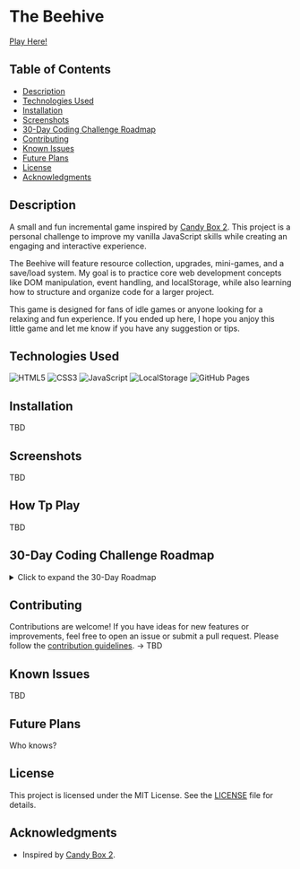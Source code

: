 # The Beehive

[Play Here!](https://ymoretto.github.io/beehive/)

## Table of Contents

- [Description](#description)
- [Technologies Used](#technologies-used)
- [Installation](#installation)
- [Screenshots](#screenshots)
- [30-Day Coding Challenge Roadmap](#30-day-coding-challenge-roadmap)
- [Contributing](#contributing)
- [Known Issues](#known-issues)
- [Future Plans](#future-plans)
- [License](#license)
- [Acknowledgments](#acknowledgments)

## Description

A small and fun incremental game inspired by [Candy Box 2](https://candybox2.github.io/). This project is a personal challenge to improve my vanilla JavaScript skills while creating an engaging and interactive experience.

The Beehive will feature resource collection, upgrades, mini-games, and a save/load system. My goal is to practice core web development concepts like DOM manipulation, event handling, and localStorage, while also learning how to structure and organize code for a larger project.

This game is designed for fans of idle games or anyone looking for a relaxing and fun experience. If you ended up here, I hope you anjoy this little game and let me know if you have any suggestion or tips.

## Technologies Used

![HTML5](https://img.shields.io/badge/HTML5-%23E34F26.svg?style=flat-square&logo=html5&logoColor=white)
![CSS3](https://img.shields.io/badge/CSS3-%231572B6.svg?style=flat-square&logo=css3&logoColor=white)
![JavaScript](https://img.shields.io/badge/JavaScript-%23F7DF1E.svg?style=flat-square&logo=javascript&logoColor=black)
![LocalStorage](https://img.shields.io/badge/LocalStorage-%23FFCA28.svg?style=flat-square&logo=googlechrome&logoColor=black)
![GitHub Pages](https://img.shields.io/badge/GitHub%20Pages-%23327FC7.svg?style=flat-square&logo=github&logoColor=white)

## Installation

TBD

## Screenshots

TBD

## How Tp Play

TBD

## 30-Day Coding Challenge Roadmap

<details>
<summary>Click to expand the 30-Day Roadmap</summary>

**_Day 0: Project Setup_**

[x] Create a GitHub repository (TheBeehive).
[x] Set up a README.md.
[X] Prepare basic roadmap.

**_Day 1: The Honey Counter_**

[X] Display a simple number: "You have X honey".
[X] Add a function to increment honey every second.

**_Day 2: Buttons & Basic Actions_**

[X] Add a "Collect Honey" button (manual honey collection) when user gets 10 honeys.
[X] Clicking increases honey count.

**_Day 3: Worker Bee System_**

[X] Add "buy Worker Bee" btn when user reaches 10 honey (previously 50, but that was too much)
[X] "Your X bee buzzing around"

**_Day 4: Pollen Collector_**

[ ] Worker Bee starts collecting polen.
[ ] Number of Worker change time of polen collection.

**_Day 5: Save & Load System_**

[ ] Store honey and upgrades in localStorage so progress is saved.

**_Day 6: Flower Garden_**

[ ] You can use honey to plant flowers.
[ ] Flowers can impact in the amount or speed of honey being collected.

**_Day 7: Daily Progress & Polishing_**

[ ] Review progress so far and fix any bugs.
[ ] Improve code structure (clean up script.js into smaller functions).

**_Day 8: Add a New Resource – Beeswax_**

[ ] Unlock Beeswax after reaching a certain amount of honey.
[ ] Beeswax can be used to buy new upgrades (like Lollipops).

**_Day 9: First Mini-Game – Beehive Defense_**

[ ] Implement a basic enemy (e.g., Wasps trying to steal honey).
[ ] Simple defense mechanic (click to swat wasps).

**_Day 10: Introduce Quests_**

[ ] Add a quest system where the Queen Bee gives tasks (e.g., "Collect 500 honey").
[ ] Reward players with special upgrades.

**_Day 11: Graphics Upgrade_**

[ ] Add simple bee animations for collecting honey.
[ ] Make buttons visually more appealing.

**_Day 12: Add Honey-Based Crafting_**

[ ] Players can craft Honeycombs using Honey + Beeswax.
[ ] Honeycombs unlock better auto-collectors.

**_Day 13: Unlock New Beekeepers_**

[ ] Introduce advanced beekeepers who gather honey faster.
[ ] Make the cost of beekeepers scale dynamically.

**_Day 14: Midway Review & Bug Fixes_**

[ ] Test all features and fix UI bugs.
[ ] Optimize the save system.

**_Day 15: Expand the Beehive_**

[ ] Add a new section: "The Hive", where bees live.
[ ] Players can upgrade the Hive to increase honey production.

**_Day 16: New Resource – Royal Jelly_**

[ ] Unlock Royal Jelly after a major upgrade.
[ ] Royal Jelly is rare and used for special powers.

**_Day 17: Bee Evolution System_**

[ ] Add an evolution mechanic where bees improve over time.
Example: Worker Bees → Elite Bees → Royal Guard Bees.

**_Day 18: Second Mini-Game – Honey Race_**

[ ] Introduce a small racing game where bees compete to gather the most honey.
[ ] Reward the player with extra honey.

**_Day 19: First Special Event_**

[ ] Add a seasonal event (Spring Festival).
[ ] Temporary buffs like double honey production for 5 minutes.

**_Day 20: Beehive Customization_**

[ ] Allow players to customize the hive’s appearance.
[ ] Different skins based on achievements.

**_Day 21: Endgame Content – The Bee Queen_**

[ ] Players can interact with the Queen for major decisions.
[ ] New mechanics unlocked at high levels.

**_Day 22: Unlock the Outside World_**

[ ] Introduce exploration: Send bees on missions for rare materials.

**_Day 23: Trading System_**

[ ] Add a way to trade honey for other resources.
[ ] Interact with NPC Beekeepers in other hives.

**_Day 24: Achievements & Rewards_**

[ ] Add an achievement system for milestones (e.g., "Collect 1 million honey").
[ ] Players get some kind of rewards.

**_Day 25: Game Balancing_**

[ ] Adjust honey production rates.
[ ] Make upgrades progress smoothly.

**_Day 26: Sound Effects & Music_**

[ ] Add buzzing sounds, a background soundtrack, and button clicks.

**_Day 27: Final Boss – The Wasp King_**

[ ] Players must defend the hive from the Wasp King.
[ ] Completing this event unlocks endgame content.

**_Day 28: Polish & Final Bug Fixes_**

[ ] Playtest the game from start to finish.
[ ] Fix major bugs and balancing issues.

**_Day 29: Deployment & Optimization_**

[ ] Host the game on GitHub Pages or another free hosting service.
[ ] Optimize for faster load times.

**_Day 30: Official Launch & Celebration! 🎉_**

[ ] Announce the project completion.
[ ] Share on GitHub, Twitter, or forums.

</details>

## Contributing

Contributions are welcome! If you have ideas for new features or improvements, feel free to open an issue or submit a pull request. Please follow the [contribution guidelines](CONTRIBUTING.md). -> TBD

## Known Issues

TBD

## Future Plans

Who knows?

## License

This project is licensed under the MIT License. See the [LICENSE](LICENSE) file for details.

## Acknowledgments

- Inspired by [Candy Box 2](https://candybox2.github.io/).
